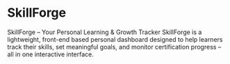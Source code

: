 # SkillForge
SkillForge – Your Personal Learning &amp; Growth Tracker SkillForge is a lightweight, front-end based personal dashboard designed to help learners track their skills, set meaningful goals, and monitor certification progress – all in one interactive interface.
